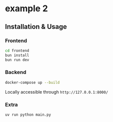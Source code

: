 # example 2

## Installation & Usage

### Frontend

```sh
cd frontend
bun install
bun run dev
```

### Backend

```sh
docker-compose up --build
```
Locally accessible through `http://127.0.0.1:8000/`

### Extra

```sh
uv run python main.py
```
